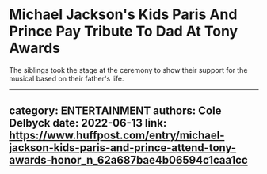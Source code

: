 # Michael Jackson's Kids Paris And Prince Pay Tribute To Dad At Tony Awards

The siblings took the stage at the ceremony to show their support for the musical based on their father's life.

---
category: ENTERTAINMENT
authors: Cole Delbyck
date: 2022-06-13
link: https://www.huffpost.com/entry/michael-jackson-kids-paris-and-prince-attend-tony-awards-honor_n_62a687bae4b06594c1caa1cc
---

